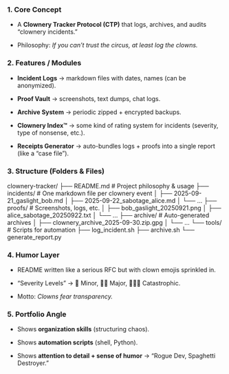 ### 1. **Core Concept**

- A **Clownery Tracker Protocol (CTP)** that logs, archives, and audits “clownery incidents.”
    
- Philosophy: _If you can’t trust the circus, at least log the clowns._
    

### 2. **Features / Modules**

- **Incident Logs** → markdown files with dates, names (can be anonymized).
    
- **Proof Vault** → screenshots, text dumps, chat logs.
    
- **Archive System** → periodic zipped + encrypted backups.
    
- **Clownery Index™** → some kind of rating system for incidents (severity, type of nonsense, etc.).
    
- **Receipts Generator** → auto-bundles logs + proofs into a single report (like a “case file”).
    

### 3. **Structure (Folders & Files)**

clownery-tracker/
├── README.md                # Project philosophy & usage
├── incidents/               # One markdown file per clownery event
│   ├── 2025-09-21_gaslight_bob.md
│   ├── 2025-09-22_sabotage_alice.md
│   └── ...
├── proofs/                  # Screenshots, logs, etc.
│   ├── bob_gaslight_20250921.png
│   ├── alice_sabotage_20250922.txt
│   └── ...
├── archive/                 # Auto-generated archives
│   ├── clownery_archive_2025-09-30.zip.gpg
│   └── ...
└── tools/                   # Scripts for automation
    ├── log_incident.sh
    ├── archive.sh
    └── generate_report.py

### 4. **Humor Layer**

- README written like a serious RFC but with clown emojis sprinkled in.
    
- “Severity Levels” → 🤡 Minor, 🤡🤡 Major, 🤡🤡🤡 Catastrophic.
    
- Motto: _Clowns fear transparency._

### 5. **Portfolio Angle**

- Shows **organization skills** (structuring chaos).
    
- Shows **automation scripts** (shell, Python).
    
- Shows **attention to detail + sense of humor** → “Rogue Dev, Spaghetti Destroyer.”
